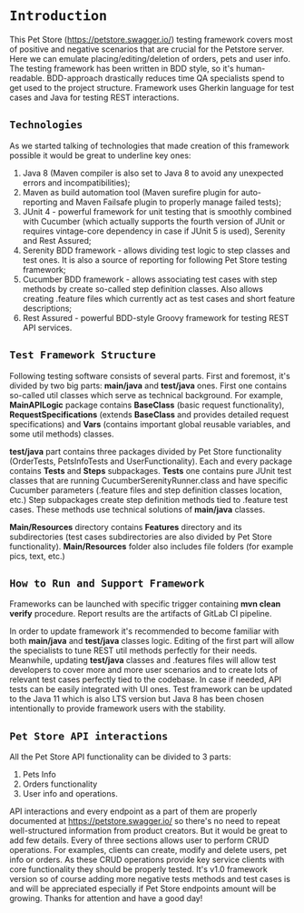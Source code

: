 # `Introduction`

This Pet Store (https://petstore.swagger.io/) testing framework covers most of 
positive and negative scenarios that are crucial for the Petstore server. 
Here we can emulate placing/editing/deletion of orders, pets and user info. The
testing framework has been written in BDD style, so it's human-readable. 
BDD-approach drastically reduces time QA specialists spend to get used to 
the project structure. Framework uses Gherkin language for test cases and Java
for testing REST interactions.
## `Technologies`

As we started talking of technologies that made creation of this framework
possible it would be great to underline key ones:

1. Java 8 (Maven compiler is also set to Java 8 to avoid any unexpected errors
   and incompatibilities);
2. Maven as build automation tool (Maven surefire plugin for auto-reporting and 
   Maven Failsafe plugin to properly manage failed tests);
3. JUnit 4 - powerful framework for unit testing that is smoothly combined 
   with Cucumber (which actually supports the fourth version of JUnit or requires 
   vintage-core dependency in case if JUnit 5 is used), Serenity and Rest Assured;
4. Serenity BDD framework - allows dividing test logic to step classes and
test ones. It is also a source of reporting for following Pet Store testing framework;
5. Cucumber BDD framework - allows associating test cases with step methods by create 
   so-called step definition classes. Also allows creating .feature files
   which currently act as test cases and short feature descriptions;
6. Rest Assured - powerful BDD-style Groovy framework for testing REST API 
   services.
## `Test Framework Structure`

Following testing software consists of several parts. First and foremost, it's
divided by two big parts: **main/java** and **test/java** ones. First one
contains so-called util classes which serve as technical background.
For example, **MainAPILogic** package contains **BaseClass** (basic request 
functionality), **RequestSpecifications** (extends **BaseClass** and 
provides detailed request specifications) and **Vars** (contains important
global reusable variables, and some util methods) classes.

**test/java** part contains three packages divided by Pet Store functionality 
(OrderTests, PetsInfoTests and UserFunctionality). Each and every package 
contains **Tests** and **Steps** subpackages. **Tests** one contains pure 
JUnit test classes that are running CucumberSerenityRunner.class and 
have specific Cucumber parameters (.feature files and step definition classes
location, etc.) Step subpackages create step definition methods tied to 
.feature test cases. These methods use technical solutions of **main/java**
classes.

**Main/Resources** directory contains **Features** directory and its 
subdirectories (test cases subdirectories are also divided by Pet Store 
functionality). **Main/Resources** folder also includes file folders (for example
pics, text, etc.)
## `How to Run and Support Framework`

Frameworks can be launched with specific trigger containing **mvn clean verify**
procedure. Report results are the artifacts of GitLab CI pipeline.

In order to update framework it's recommended to become familiar with both
**main/java** and **test/java** classes logic. Editing of the first part 
will allow the specialists to tune REST util methods perfectly for their needs.
Meanwhile, updating **test/java** classes and .features files will allow 
test developers to cover more and more user scenarios and to create 
lots of relevant test cases perfectly tied to the codebase. In case if needed,
API tests can be easily integrated with UI ones. Test framework can be updated
to the Java 11 which is also LTS version but Java 8 has been chosen intentionally
to provide framework users with the stability.
## `Pet Store API interactions`

All the Pet Store API functionality can be divided to 3 parts:

1. Pets Info
2. Orders functionality
3. User info and operations.

API interactions and every endpoint as a part of them are properly documented
at https://petstore.swagger.io/ so there's no need to repeat well-structured
information from product creators. But it would be great to add few details.
Every of three sections allows user to perform CRUD operations. For examples, 
clients can create, modify and delete users, pet info or orders. As these
CRUD operations provide key service clients with core functionality they 
should be properly tested. It's v1.0 framework version so of course adding 
more negative tests methods and test cases is and will be appreciated especially 
if Pet Store endpoints amount will be growing. Thanks for attention and have a good day!
